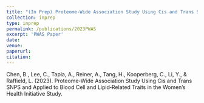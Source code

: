 ```yaml
---
title: "(In Prep) Proteome‑Wide Association Study Using Cis and Trans SNPS and Applied to Blood Cell and Lipid‑Related Traits in the Women’s Health Initiative Study"
collection: inprep
type: inprep
permalink: /publications/2023PWAS
excerpt: 'PWAS Paper'
date: 
venue: 
paperurl: 
citation: 
---
```


Chen, B., Lee, C., Tapia, A., Reiner, A., Tang, H., Kooperberg, C., Li, Y., & Raffield, L. (2023). Proteome‑Wide Association Study
Using Cis and Trans SNPS and Applied to Blood Cell and Lipid‑Related Traits in the Women’s Health Initiative Study.
